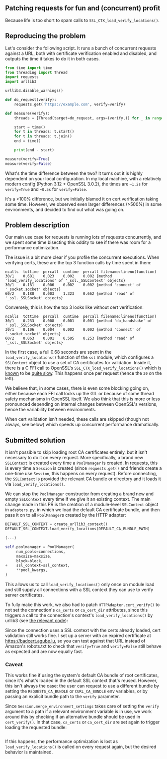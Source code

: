 Patching requests for fun and (concurrent) profit
---
Because life is too short to spam calls to `SSL_CTX_load_verify_locations()`.

## Reproducing the problem

Let's consider the following script. It runs a bunch of concurrent requests against a URL, both with certificate verification enabled and disabled, and outputs the time it takes to do it in both cases.

```py
from time import time
from threading import Thread
import requests
import urllib3

urllib3.disable_warnings()

def do_request(verify):
    requests.get('https://example.com', verify=verify)

def measure(verify):
    threads = [Thread(target=do_request, args=(verify,)) for _ in range(30)]

    start = time()
    for t in threads: t.start()
    for t in threads: t.join()
    end = time()

    print(end - start)

measure(verify=True)
measure(verify=False)
```

What's the time difference between the two? It turns out it is highly dependent on your local configuration. In my local machine, with a relatively modern config (Python 3.12 + OpenSSL 3.0.2), the times are `~1.2s` for `verify=True` and `~0.5s` for `verify=False`.

It's a >100% difference, but we initially blamed it on cert verification taking some time. However, we observed even larger differences (>500%) in some environments, and decided to find out what was going on.

## Problem description

Our main use case for requests is running lots of requests concurrently, and we spent some time bisecting this oddity to see if there was room for a performance optimization.

The issue is a bit more clear if you profile the concurrent executions. When verifying certs, these are the top 3 function calls by time spent in them:

```
ncalls  tottime  percall  cumtime  percall filename:lineno(function)
30/1    0.681    0.023    0.002    0.002 {method 'load_verify_locations' of '_ssl._SSLContext' objects}
30/1    0.181    0.006    0.002    0.002 {method 'connect' of '_socket.socket' objects}
60/2    0.180    0.003    1.323    0.662 {method 'read' of '_ssl._SSLSocket' objects}
```

Conversely, this is how the top 3 looks like without cert verification:

```
ncalls  tottime  percall  cumtime  percall filename:lineno(function)
30/1    0.233    0.008    0.001    0.001 {method 'do_handshake' of '_ssl._SSLSocket' objects}
30/1    0.106    0.004    0.002    0.002 {method 'connect' of '_socket.socket' objects}
60/2    0.063    0.001    0.505    0.253 {method 'read' of '_ssl._SSLSocket' objects}
```

In the first case, a full 0.68 seconds are spent in the `load_verify_locations()` function of the `ssl` module, which configures a `SSLContext` object to use a set of CA certificates for validation. Inside it, there is a C FFI call to OpenSSL's `SSL_CTX_load_verify_locations()` which [is known](https://github.com/python/cpython/issues/95031) to be [quite slow](https://github.com/openssl/openssl/issues/16871). This happens once per request (hence the `30` on the left).

We believe that, in some cases, there is even some blocking going on, either because each FFI call locks up the GIL or because of some thread safety mechanisms in OpenSSL itself. We also think that this is more or less pronounced depending on internal changes between OpenSSL's versions, hence the variability between environments.

When cert validation isn't needed, these calls are skipped (though not always, see below) which speeds up concurrent performance dramatically.

## Submitted solution

It isn't possible to skip loading root CA certificates entirely, but it isn't necessary to do it on every request. More specifically, a brand new `SSLContext` is created every time a `PoolManager` is created. In requests, this is every time a `Session` is created (since `requests.get()` and friends create a one-time use `Session`, this happens on every request). Before connecting, the `SSLContext` is provided the relevant CA bundle or directory and it loads it via `load_verify_locations()`.

We can stop the `PoolManager` constructor from creating a brand new and empty `SSLContext` every time if we give it an existing context. The main change made in this PR is the creation of a module-level `SSLContext` object in `adapters.py`, in which we load the default CA certificate bundle, and then pass it on to all `PoolManager`s created by the HTTP adapter:

```py
DEFAULT_SSL_CONTEXT = create_urllib3_context()
DEFAULT_SSL_CONTEXT.load_verify_locations(DEFAULT_CA_BUNDLE_PATH)

(...)

self.poolmanager = PoolManager(
     num_pools=connections,
     maxsize=maxsize,
     block=block,
+    ssl_context=ssl_context,
     **pool_kwargs,
)
```

This allows us to call `load_verify_locations()` only once on module load and still supply all connections with a SSL context they can use to verify server certificates.

To fully make this work, we also had to patch `HTTPAdapter.cert_verify()` to not set the connection's `ca_certs` or `ca_cert_dir` attributes, since this triggers a call to the connection's context's `load_verify_locations()` by urllib3 (see [the relevant code](https://github.com/urllib3/urllib3/blob/9929d3c4e03b71ba485148a8390cd9411981f40f/src/urllib3/util/ssl_.py#L438)):




Since the connection uses a SSL context with the certs already loaded, cert validation still works fine. I set up a server with an expired certificate at https://badcert.agube.lu, so you can test against that URL instead of Amazon's robots.txt to check that `verify=True` and `verify=False` still behave as expected and are now equally fast.

### Caveat

This works fine if using the system's default CA bundle of root certificates, since it's what's loaded in the default SSL context that's reused. However, this isn't always the case: the user can request to use a different bundle by setting the `REQUESTS_CA_BUNDLE` or `CURL_CA_BUNDLE` env variables, or by passing an explicit bundle path to the `verify` parameter.

Since `Session.merge_environment_settings` takes care of setting the `verify` argument to a path if a relevant environment variable is in use, we work around this by checking if an alternative bundle should be used in `cert_verify()`. In that case, `ca_certs` or `ca_cert_dir` are set again to trigger loading the requested bundle:

```py

```

If this happens, the performance optimization is lost as `load_verify_locations()` is called on every request again, but the desired behavior is maintained.